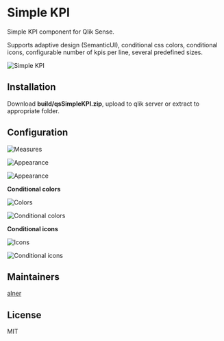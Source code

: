 # Simple KPI

Simple KPI component for Qlik Sense.

Supports adaptive design (SemanticUI), conditional css colors, conditional icons, configurable number of kpis per line, several predefined sizes.

![Simple KPI](https://raw.githubusercontent.com/alner/qsStatisticBlock/screenshots/screenshots/SimpleKPI.png)

## Installation

Download **build/qsSimpleKPI.zip**, upload to qlik server or extract to appropriate folder.

## Configuration

![Measures](https://raw.githubusercontent.com/alner/qsStatisticBlock/screenshots/screenshots/Measures.png)

![Appearance](https://raw.githubusercontent.com/alner/qsStatisticBlock/screenshots/screenshots/Appearance.png)

![Appearance](https://raw.githubusercontent.com/alner/qsStatisticBlock/screenshots/screenshots/Appearance2.png)

**Conditional colors**

![Colors](https://raw.githubusercontent.com/alner/qsStatisticBlock/screenshots/screenshots/Colors.png)

![Conditional colors](https://raw.githubusercontent.com/alner/qsStatisticBlock/screenshots/screenshots/ConditionalColors.png)

**Conditional icons**

![Icons](https://raw.githubusercontent.com/alner/qsStatisticBlock/screenshots/screenshots/Icons.png)

![Conditional icons](https://raw.githubusercontent.com/alner/qsStatisticBlock/screenshots/screenshots/ConditionalIcons.png)

## Maintainers

[alner](https://github.com/alner)

## License

MIT
